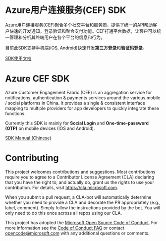 # Azure用户连接服务(CEF) SDK

Azure用户连接服务(CEF)聚合多个社交平台和服务商，提供了统一的API帮助客户快速的开发通知，登录验证和聚合支付功能。CEF打通平台数据，让客户可以统一管理和分析其终端用户在各个平台的信息和行为。

目前此SDK支持手机端(iOS, Android)快速开发**第三方登录**和**验证码登录**。

[SDK使用文档](http://azure.cn/)

# Azure CEF SDK

Azure Customer Engagement Fabric (CEF) is an aggregation service for notifications, authentication & payments services around the various mobile / social platforms in China. It provides a single & consistent interface mapping to multiple providers for app developers to quickly integrate these functions. 

Currently this SDK is mainly for **Social Login** and **One-time-password (OTP)** on mobile devices (IOS and Android).

[SDK Manual (Chinese)](http://azure.cn/)

# Contributing

This project welcomes contributions and suggestions.  Most contributions require you to agree to a
Contributor License Agreement (CLA) declaring that you have the right to, and actually do, grant us
the rights to use your contribution. For details, visit https://cla.microsoft.com.

When you submit a pull request, a CLA-bot will automatically determine whether you need to provide
a CLA and decorate the PR appropriately (e.g., label, comment). Simply follow the instructions
provided by the bot. You will only need to do this once across all repos using our CLA.

This project has adopted the [Microsoft Open Source Code of Conduct](https://opensource.microsoft.com/codeofconduct/).
For more information see the [Code of Conduct FAQ](https://opensource.microsoft.com/codeofconduct/faq/) or
contact [opencode@microsoft.com](mailto:opencode@microsoft.com) with any additional questions or comments.
